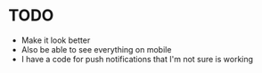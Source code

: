 # TODO
* Make it look better
* Also be able to see everything on mobile
* I have a code for push notifications that I'm not sure is working
